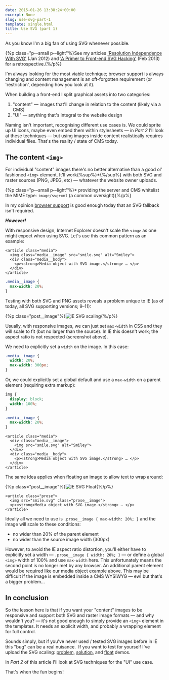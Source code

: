 ```yaml
---
date: 2015-01-26 13:38:24+00:00
excerpt: None
slug: use-svg-part-1
template: single.html
title: Use SVG (part 1)
---
```


As you know I'm a big fan of using SVG whenever possible.

{%p class="p--small p--light"%}See my articles ['Resolution Independence With SVG'](http://www.smashingmagazine.com/2012/01/16/resolution-independence-with-svg/) (Jan 2012) and ['A Primer to Front-end SVG Hacking'](http://dbushell.com/2013/02/04/a-primer-to-front-end-svg-hacking/) (Feb 2013) for a retrospective.{%/p%}

I'm always looking for the most viable technique; browser support is always changing and content management is an oft-forgotten requirement (or 'restriction', depending how you look at it).

When building a front-end I split graphical assets into two categories:


1. "content" — images that'll change in relation to the content (likely via a CMS)
2. "UI" — anything that's integral to the website design


Naming isn't important, recognising different use cases is. We could sprite up UI icons, maybe even embed them within stylesheets — in _Part 2_ I'll look at these techniques — but using images inside content realistically requires individual files. That's the reality / state of CMS today.


## The content `<img>`


For individual "content" images there's no better alternative than a good ol' fashioned `<img>` element. It'll work{%sup%}*{%/sup%} with both SVG and raster sources (PNG, JPEG, etc) — whatever the website owner uploads.

{%p class="p--small p--light"%}* providing the server and CMS whitelist the MIME type: `image/svg+xml` (a common oversight){%/p%}

In my opinion [browser support](http://caniuse.com/#feat=svg) is good enough today that an SVG fallback isn't required.

_**However!**_

With responsive design, Internet Explorer doesn't scale the `<img>` as one might expect when using SVG. Let's use this common pattern as an example:

````markup
<article class="media">
  <img class="media__image" src="smile.svg" alt="Smiley">
  <div class="media__body">
    <p><strong>Media object with SVG image.</strong> … </p>
  </div>
</article>
````


````css
.media__image {
  max-width: 20%;
}
````

Testing with both SVG and PNG assets reveals a problem unique to IE (as of today, all SVG supporting versions; 9–11):

{%p class="post__image"%}![IE SVG scaling](/wp-content/uploads/2015/01/IE-svg-scaling.png){%/p%}

Usually, with responsive images, we can just set `max-width` in CSS and they will scale to fit (but no larger than the source). In IE this doesn't work; the aspect ratio is not respected (screenshot above).

We need to explicitly set a `width` on the image. In this case:

````css
.media__image {
  width: 20%;
  max-width: 300px;
}
````

Or, we could explicitly set a global default and use a `max-width` on a parent element (requiring extra markup):

````css
img {
  display: block;
  width: 100%;
}

.media__image {
  max-width: 20%;
}
````


````markup
<article class="media">
  <div class="media__image">
    <img src="smile.svg" alt="Smiley">
  </div>
  <div class="media__body">
    <p><strong>Media object with SVG image.</strong> … </p>
  </div>
</article>
````

The same idea applies when floating an image to allow text to wrap around:

{%p class="post__image"%}![IE SVG Float](/wp-content/uploads/2015/01/IE-svg-float.png){%/p%}



````markup
<article class="prose">
  <img src="smile.svg" class="prose__image">
  <p><strong>Media object with SVG image.</strong> … </p>
</article>
````

Ideally all we need to use is `.prose__image { max-width: 20%; }` and the image will scale to these conditions:

* no wider than 20% of the parent element
* no wider than the source image width (300px)


However, to avoid the IE aspect ratio distortion, you'll either have to explicitly set a width — `.prose__image { width: 20%; }` — or define a global `<img>` width of 100% and use `max-width` here. This unfortunately means the second point is no longer met by any browser. An additional parent element would be required like our media object example above. This may be difficult if the image is embedded inside a CMS WYSIWYG — ew! but that's a bigger problem...


## In conclusion


So the lesson here is that if you want your "content" images to be responsive and support both SVG and raster image formats — and why wouldn't you? — it's not good enough to simply provide an `<img>` element in the templates. It needs an explicit width, and probably a wrapping element for full control.

Sounds simply, but if you've never used / tested SVG images before in IE this "bug" can be a real nuisance.  If you want to test for yourself I've upload the SVG scaling: [problem](http://dbushell.com/demos/svg/2015-01-26/svg-scale-problem.html), [solution](http://dbushell.com/demos/svg/2015-01-26/svg-scale-solution.html), and [float](http://dbushell.com/demos/svg/2015-01-26/svg-float.html) demos.

In _Part 2_ of this article I'll look at SVG techniques for the "UI" use case.

That's when the fun begins!
